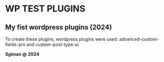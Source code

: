 # WP TEST PLUGINS 
 
## My fist wordpress plugins (2024)
 
To create these plugins, wordpress plugins were used: advanced-custom-fields-pro and custom-post-type-ui

**Sgiman @ 2024**
